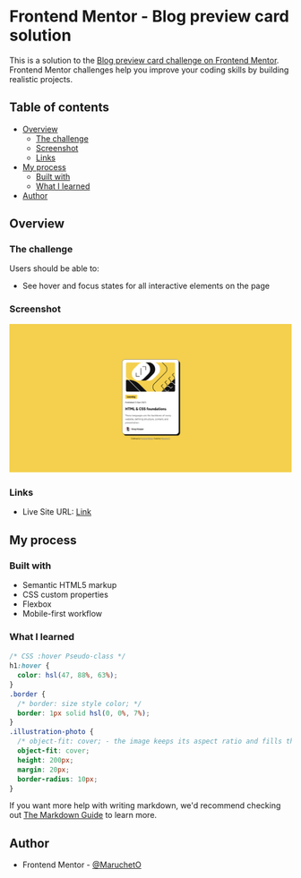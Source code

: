 # Frontend Mentor - Blog preview card solution

This is a solution to the [Blog preview card challenge on Frontend Mentor](https://www.frontendmentor.io/challenges/blog-preview-card-ckPaj01IcS). Frontend Mentor challenges help you improve your coding skills by building realistic projects. 

## Table of contents

- [Overview](#overview)
  - [The challenge](#the-challenge)
  - [Screenshot](#screenshot)
  - [Links](#links)
- [My process](#my-process)
  - [Built with](#built-with)
  - [What I learned](#what-i-learned)
- [Author](#author)

## Overview

### The challenge

Users should be able to:

- See hover and focus states for all interactive elements on the page

### Screenshot

![Screenshot](./screenshot.jpg)

### Links

- Live Site URL: [Link](https://marucheto.github.io/Blog-preview-card/)

## My process

### Built with

- Semantic HTML5 markup
- CSS custom properties
- Flexbox
- Mobile-first workflow

### What I learned

```css
/* CSS :hover Pseudo-class */
h1:hover {
  color: hsl(47, 88%, 63%);
}
.border {
  /* border: size style color; */
  border: 1px solid hsl(0, 0%, 7%);
}
.illustration-photo {
  /* object-fit: cover; - the image keeps its aspect ratio and fills the given dimension. */
  object-fit: cover;
  height: 200px;
  margin: 20px;
  border-radius: 10px;
}
```
If you want more help with writing markdown, we'd recommend checking out [The Markdown Guide](https://www.markdownguide.org/) to learn more.

## Author

- Frontend Mentor - [@MaruchetO](https://www.frontendmentor.io/profile/MaruchetO)

